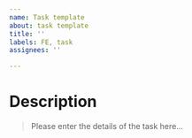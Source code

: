 ```yaml
---
name: Task template
about: task template
title: ''
labels: FE, task
assignees: ''

---
```


# Description
> Please enter the details of the task here...
